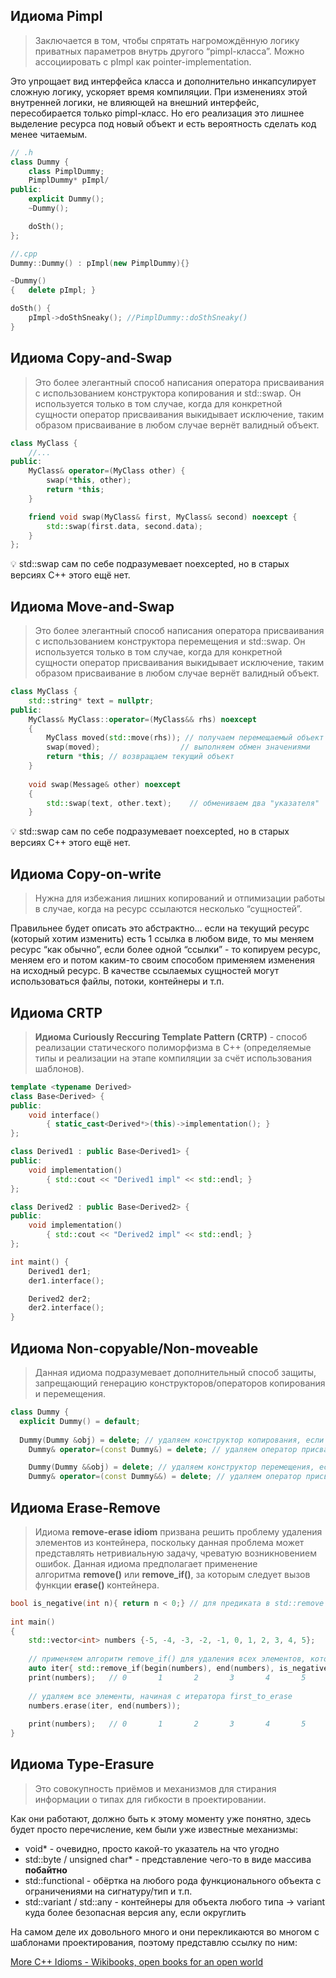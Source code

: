 ## Идиома Pimpl

> Заключается в том, чтобы спрятать нагромождённую логику приватных параметров внутрь другого “pimpl-класса”. Можно ассоциировать с pImpl как pointer-implementation.
> 

Это упрощает вид интерфейса класса и дополнительно инкапсулирует сложную логику, ускоряет время компиляции. При изменениях этой внутренней логики, не влияющей на внешний интерфейс, пересобирается только pimpl-класс. Но его реализация это лишнее выделение ресурса под новый объект и есть вероятность сделать код менее читаемым.

```cpp
// .h
class Dummy {
	class PimplDummy;
	PimplDummy* pImpl/
public:
	explicit Dummy();
	~Dummy();

	doSth();
};

```

```cpp
//.cpp
Dummy::Dummy() : pImpl(new PimplDummy){}

~Dummy()
{	delete pImpl; }

doSth() {
	pImpl->doSthSneaky(); //PimplDummy::doSthSneaky()
}
```

## Идиома Copy-and-Swap

> Это более элегантный способ написания оператора присваивания с использованием конструктора копирования и std::swap. Он используется только в том случае, когда для конкретной сущности оператор присваивания выкидывает исключение, таким образом присваивание в любом случае вернёт валидный объект.
> 

```cpp
class MyClass {
	//...
public:
	MyClass& operator=(MyClass other) {
		swap(*this, other);
		return *this;
	}

	friend void swap(MyClass& first, MyClass& second) noexcept {
		std::swap(first.data, second.data);
	}
};
```

<aside>
💡 std::swap сам по себе подразумевает noexcepted, но в старых версиях С++ этого ещё нет.

</aside>

## Идиома Move-and-Swap

> Это более элегантный способ написания оператора присваивания с использованием конструктора перемещения и std::swap. Он используется только в том случае, когда для конкретной сущности оператор присваивания выкидывает исключение, таким образом присваивание в любом случае вернёт валидный объект.
> 

```cpp
class MyClass {
	std::string* text = nullptr;
public: 
	MyClass& MyClass::operator=(MyClass&& rhs) noexcept
	{
	    MyClass moved(std::move(rhs)); // получаем перемещаемый объект
	    swap(moved);                  // выполняем обмен значениями
	    return *this; // возвращаем текущий объект
	}
	
	void swap(Message& other) noexcept
	{
	    std::swap(text, other.text);    // обмениваем два "указателя"
	}
```

<aside>
💡 std::swap сам по себе подразумевает noexcepted, но в старых версиях С++ этого ещё нет.

</aside>

## Идиома Copy-on-write

> Нужна для избежания лишних копирований и отпимизации работы в случае, когда на ресурс ссылаются несколько “сущностей”.
> 

Правильнее будет описать это абстрактно… если на текущий ресурс (который хотим изменить) есть 1 ссылка в любом виде, то мы меняем ресурс “как обычно”, если более одной “ссылки” - то копируем ресурс, меняем его и потом каким-то своим способом применяем изменения на исходный ресурс. В качестве ссылаемых сущностей могут использоваться файлы, потоки, контейнеры и т.п.

## Идиома CRTP

> **Идиома Curiously Reccuring Template Pattern (CRTP)** - способ реализации статического полиморфизма в С++ (определяемые типы и реализации на этапе компиляции за счёт использования шаблонов).
> 

```cpp
template <typename Derived>
class Base<Derived> {
public:
	void interface()
		{ static_cast<Derived*>(this)->implementation(); }
};

class Derived1 : public Base<Derived1> {
public: 
	void implementation()
		{ std::cout << "Derived1 impl" << std::endl; }
};

class Derived2 : public Base<Derived2> {
public: 
	void implementation()
		{ std::cout << "Derived2 impl" << std::endl; }
};

int maint() {
	Derived1 der1;
	der1.interface();

	Derived2 der2;
	der2.interface();
}
```

## Идиома Non-copyable/Non-moveable

> Данная идиома подразумевает дополнительный способ защиты, запрещающий генерацию конструкторов/операторов копирования и перемещения.
> 

```cpp
class Dummy {
  explicit Dummy() = default;
  
  Dummy(Dummy &obj) = delete; // удаляем конструктор копирования, если он сгенерировался
	Dummy& operator=(const Dummy&) = delete; // удаляем оператор присваивания через копию, если он сгенерировался

	Dummy(Dummy &&obj) = delete; // удаляем конструктор перемещения, если он сгенерировался
	Dummy& operator=(const Dummy&&) = delete; // удаляем оператор присваивания через перемещение, если он сгенерировался

```

## Идиома Erase-Remove

> Идиома **remove-erase idiom** призвана решить проблему удаления элементов из контейнера, поскольку данная проблема может представлять нетривиальную задачу, чреватую возникновением ошибок. Данная идиома предполагает применение алгоритма **remove()** или **remove_if()**, за которым следует вызов функции **erase()** контейнера.
> 

```cpp
bool is_negative(int n){ return n < 0;} // для предиката в std::remove
 
int main()
{
    std::vector<int> numbers {-5, -4, -3, -2, -1, 0, 1, 2, 3, 4, 5};  
 
    // применяем алгоритм remove_if() для удаления всех элементов, которые не соответствуют условию
    auto iter{ std::remove_if(begin(numbers), end(numbers), is_negative) };
    print(numbers);   // 0       1       2       3       4       5       1       2       3       4       5
 
    // удаляем все элементы, начиная с итератора first_to_erase
    numbers.erase(iter, end(numbers));
 
    print(numbers);   // 0       1       2       3       4       5
}
```

## Идиома Type-Erasure

> Это совокупность приёмов и механизмов для стирания информации о типах для гибкости в проектировании.
> 

Как они работают, должно быть к этому моменту уже понятно, здесь будет просто перечисление, кем были уже известные механизмы:

- void* - очевидно, просто какой-то указатель на что угодно
- std::byte / unsigned char* - представление чего-то в виде массива **побайтно**
- std::functional - обёртка на любого рода функционального объекта с ограничениями на сигнатуру/тип и т.п.
- std::variant / std::any - контейнеры для объекта любого типа → variant куда более безопасная версия any, если округлить

На самом деле их довольного много и они перекликаются во многом с шаблонами проектирования, поэтому представлю ссылку по ним:

[More C++ Idioms - Wikibooks, open books for an open world](https://en.wikibooks.org/wiki/More_C++_Idioms)